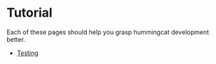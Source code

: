 
# Tutorial

Each of these pages should help you grasp hummingcat development better.

* [Testing](testing.md)
